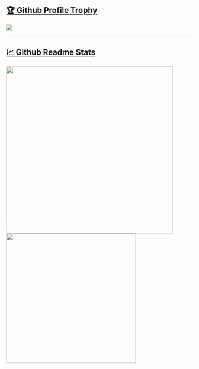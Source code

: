 <div>
  <a href="https://github.com/ryo-ma/github-profile-trophy"><h2>🏆 Github Profile Trophy</h2></a>
  <a href="https://github.com/ryo-ma/github-profile-trophy">
    <img src="https://github-profile-trophy.vercel.app/?username=TanakashiXr&theme=nord&margin-w=20&column=7&no-frame=true" />
  </a>
</div>

---

<div>
  <a href="https://github.com/anuraghazra/github-readme-stats"><h2>📈 Github Readme Stats</h2></a>
  <a href="https://github.com/anuraghazra/github-readme-stats">
    <img width="450" src="https://github-readme-stats.vercel.app/api?username=TanakashiXr&show_icons=true&count_private=true&theme=tokyonight" />
  </a>
  <a href="https://github.com/anuraghazra/github-readme-stats">
    <img width="350" src="https://github-readme-stats.vercel.app/api/top-langs/?username=TanakashiXr&layout=compact&theme=tokyonight" />
  </a>
</div>
